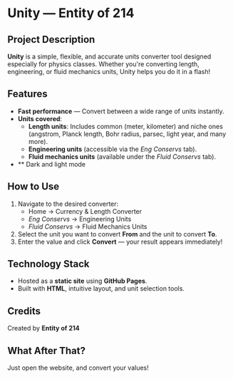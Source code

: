 # Unity — Entity of 214

## Project Description

**Unity** is a simple, flexible, and accurate units converter tool designed especially for physics classes. Whether you're converting length, engineering, or fluid mechanics units, Unity helps you do it in a flash!

##  Features

- **Fast performance** — Convert between a wide range of units instantly.
- **Units covered**:
  - **Length units**: Includes common (meter, kilometer) and niche ones (angstrom, Planck length, Bohr radius, parsec, light year, and many more).
  - **Engineering units** (accessible via the *Eng Conservs* tab).
  - **Fluid mechanics units** (available under the *Fluid Conservs* tab).
- ** Dark and light mode

##  How to Use

1. Navigate to the desired converter:
   - Home → Currency & Length Converter
   - *Eng Conservs* → Engineering Units
   - *Fluid Conservs* → Fluid Mechanics Units
2. Select the unit you want to convert **From** and the unit to convert **To**.
3. Enter the value and click **Convert** — your result appears immediately!

##  Technology Stack

- Hosted as a **static site** using **GitHub Pages**.
- Built with **HTML**, intuitive layout, and unit selection tools.

##  Credits

Created by **Entity of 214**

## What After That?
Just open the website, and convert your values!

